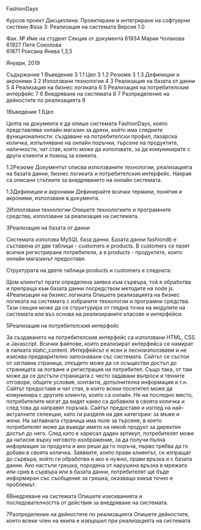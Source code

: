 FashionDays

Курсов проект
Дисциплина: Проектиране и интегриране на софтуерни системи
Фаза 3: Реализация на системата
Версия 1.0

Фак. №	Име на студент	Секция от документа
61934	Мария Чолакова	
61927	Петя Соколова	
61871	Роксана Янева	1,3,5

Януари, 2019


Съдържание
1	Въведение	3
1.1	Цел	3
1.2	Резюме	3
1.3	Дефиниции и акроними	3
2	Използвани технологии	4
3	Реализация на базата от данни	5
4	Реализация на бизнес логиката	6
5	Реализация на потребителския интерфейс	7
6	Внедряване на системата	8
7	Разпределение на дейностите по реализацията	9




1Въведение
1.1Цел

Целта на документа е да опише системата FashionDays, която представлява онлайн магазин за дрехи, който има следните функционалности: създаване на потребителски профил, пазарска количка, изпълняване на онлайн поръчки, търсене на продуктите, наличности, чат стая, която може да използвате, за да комуникирате с други клиенти и помощ за клиента.

1.2Резюме
Документът описва използваните технологии, реализацията на базата данни, бизнес логиката и потребителския интерфейс. Накрая са описани стъпките за внедряването на онлайн системата.

1.3Дефиниции и акроними
Дефинирайте всички термини, понятия и акроними, използвани в документа.




2Използвани технологии
Опишете технологиите и програмните средства, използвани за реализация на системата.

3Реализация на базата от данни 

Системата използва MySQL база данни. Базата данни fashiondb е съставена от две таблици - customers и products. В customers се пазят всички регистрирани потребители, а в products - продуктите, които онлайн магазинът предоставя.


Структурата на двете таблици products и customers е следната:



Щом клиентът прати определена заявка към сървъра, той я обработва и препраща към базата данни посредством методите на node js.
4Реализация на бизнес логиката
Опишете реализацията на бизнес логиката на системата с избраните технологии и програмни средства.
Тази секция може да се структурира от гледна точка на модулите на системата или въз основа на реализираните класове и интерфейси.


5Реализация на потребителския интерфейс

За създаването на потребителския интерфейс са използвани HTML, CSS и Javascript. Всички файлове, които реализират интерфейса се намират в папката static_content. Интерфейсът е ясен и лесноизползваем и не изисква предварително запознаване със системата.
Сайтът се състои от заглавна страница, откъдето може да се осъществи достъп до страницата за логване и регистрация на потребител. Също така, от там може да се достъпи страницата с често задавани въпроси и техните отговори, общите условия, контакти, допълнителна информация и т.н. Сайтът предоставя и чат стая, в която всеки посетител може да комуникира с другите клиенти, които са онлайн. Не на последно място, потребителите могат да видят какво са добавили в своята количка и след това да направят поръчка.
Сайтът предоставя и изглед на най-актуалните селекции, като ги разделя на две категории: за мъже и жени. На заглавната страница има поле за търсене, в което потребителят може да въведе името на някой продукт за директен достъп до него. След като е харесал даден артикул, потребителят може да натисне върху неговото изображение, за да получи пълна информация за продукта и ако реши да го поръча, първо трябва да го добави в своята количка.
Заявките, които прави клиентът, се изпращат до сървъра, който ги обработва и ако е нужно, прави връзка и с базата данни. Ако настъпи грешка, породена от нарушена връзка в мрежата или срив в сървъра или в базата данни, потребителят ще бъде информиран със съобщение за грешка, оказващо какъв точно е проблемът.



6Внедряване на системата
Опишете изискванията и последователността от действия за внедряване на системата.


7Разпределение на дейностите по реализацията
Опишете дейностите, които всеки член на екипа е извършил при реализацията на системата

